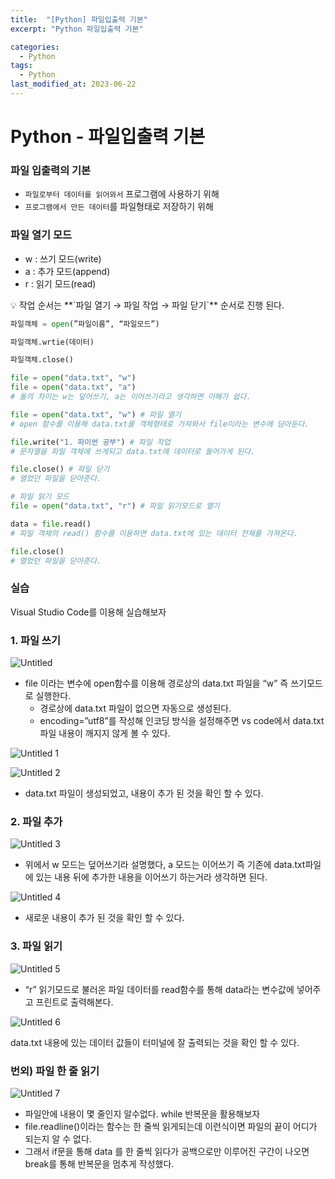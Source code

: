 ```yaml
---
title:  "[Python] 파일입출력 기본"
excerpt: "Python 파일입출력 기본"

categories:
  - Python
tags:
  - Python
last_modified_at: 2023-06-22
---
```



# Python - 파일입출력 기본

### 파일 입출력의 기본

- `파일로부터 데이터를 읽어와서` 프로그램에 사용하기 위해
- `프로그램에서 만든 데이터`를 파일형태로 저장하기 위해

### 파일 열기 모드

- w : 쓰기 모드(write)
- a : 추가 모드(append)
- r : 읽기 모드(read)

<aside>
💡 작업 순서는 **`파일 열기 → 파일 작업 → 파일 닫기`** 순서로 진행 된다.

</aside>

```python
파일객체 = open(”파일이름”, “파일모드”)

파일객체.wrtie(데이터)

파일객체.close()

file = open("data.txt", "w")
file = open("data.txt", "a")
# 둘의 차이는 w는 덮어쓰기, a는 이어쓰기라고 생각하면 이해가 쉽다.

file = open("data.txt", "w") # 파일 열기
# open 함수를 이용해 data.txt를 객체형태로 가져와서 file이라는 변수에 담아둔다.

file.write("1. 파이썬 공부") # 파일 작업
# 문자열을 파일 객체에 쓰게되고 data.txt에 데이터로 들어가게 된다.

file.close() # 파일 닫기
# 열었던 파일을 닫아준다.

# 파일 읽기 모드
file = open("data.txt", "r") # 파일 읽기모드로 열기

data = file.read()
# 파일 객체의 read() 함수를 이용하면 data.txt에 있는 데이터 전체를 가져온다.

file.close()
# 열었던 파일을 닫아준다.
```

### 실습

Visual Studio Code를 이용해 실습해보자

### 1. 파일 쓰기

![Untitled](https://github.com/wktls63/wktls63.github.io/assets/107481916/c88628e8-51a4-43f4-aaed-ee175d960ac9)


- file 이라는 변수에 open함수를 이용해 경로상의 data.txt 파일을 “w” 즉 쓰기모드로 실행한다.
    - 경로상에 data.txt 파일이 없으면 자동으로 생성된다.
    - encoding=”utf8”를 작성해 인코딩 방식을 설정해주면 vs code에서 data.txt파일 내용이 깨지지 않게 볼 수 있다.

![Untitled 1](https://github.com/wktls63/wktls63.github.io/assets/107481916/3e624e84-044d-498f-ac1c-19dab12dd5cf)

![Untitled 2](https://github.com/wktls63/wktls63.github.io/assets/107481916/b0cb5841-41ba-4e3d-a300-c48f525aa58b)

- data.txt 파일이 생성되었고, 내용이 추가 된 것을 확인 할 수 있다.

### 2. 파일 추가

![Untitled 3](https://github.com/wktls63/wktls63.github.io/assets/107481916/0a50bbc8-a35a-4474-a967-6585e10a1915)

- 위에서 w 모드는 덮어쓰기라 설명했다, a 모드는 이어쓰기 즉 기존에 data.txt파일에 있는 내용 뒤에 추가한 내용을 이어쓰기 하는거라 생각하면 된다.

![Untitled 4](https://github.com/wktls63/wktls63.github.io/assets/107481916/826c1b41-152d-48d2-aee0-d2e2b8a1df2e)

- 새로운 내용이 추가 된 것을 확인 할 수 있다.

### 3. 파일 읽기

![Untitled 5](https://github.com/wktls63/wktls63.github.io/assets/107481916/efa8b721-8fe9-4518-8d7f-f7084ad71edc)

- “r” 읽기모드로 불러온 파일 데이터를 read함수를 통해 data라는 변수값에 넣어주고 프린트로 출력해본다.

![Untitled 6](https://github.com/wktls63/wktls63.github.io/assets/107481916/361032f3-aed0-4952-8bf8-8e2834d3f7be)

data.txt 내용에 있는 데이터 값들이 터미널에 잘 출력되는 것을 확인 할 수 있다.

### 번외) 파일 한 줄 읽기

![Untitled 7](https://github.com/wktls63/wktls63.github.io/assets/107481916/863fcb5d-4fcb-462f-9765-4e918a49b69e)

- 파일안에 내용이 몇 줄인지 알수없다. while 반복문을 활용해보자
- file.readline()이라는 함수는 한 줄씩 읽게되는데 이런식이면 파일의 끝이 어디가 되는지 알 수 없다.
- 그래서 if문을 통해 data 를 한 줄씩 읽다가 공백으로만 이루어진 구간이 나오면 break를 통해 반복문을 멈추게 작성했다.